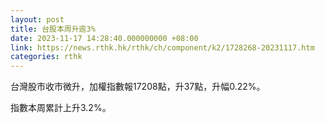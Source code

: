 ```yaml
---
layout: post
title: 台股本周升逾3%
date: 2023-11-17 14:28:40.000000000 +08:00
link: https://news.rthk.hk/rthk/ch/component/k2/1728268-20231117.htm
categories: rthk
---
```


台灣股市收市微升，加權指數報17208點，升37點，升幅0.22%。

指數本周累計上升3.2%。
